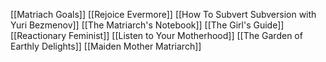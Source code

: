 [[Matriach Goals]]
[[Rejoice Evermore]]
[[How To Subvert Subversion with Yuri Bezmenov]]
[[The Matriarch's Notebook]]
[[The Girl's Guide]]
[[Reactionary Feminist]]
[[Listen to Your Motherhood]]
[[The Garden of Earthly Delights]]
[[Maiden Mother Matriarch]]
